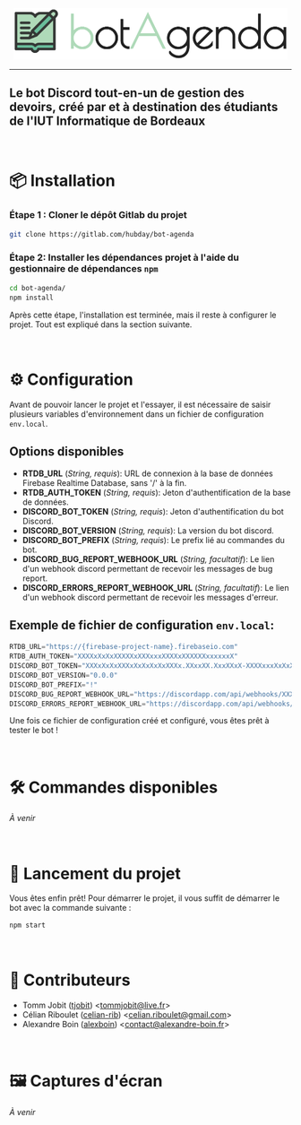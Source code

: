 <p align="center">
  <img width="490" height="92" src="src/assets/banner.png" alt="Logo botAgenda">
</p>

---

## Le bot Discord tout-en-un de gestion des devoirs, créé par et à destination des étudiants de l'IUT Informatique de Bordeaux

\
📦 Installation
================

### Étape 1 : Cloner le dépôt Gitlab du projet
``` bash
git clone https://gitlab.com/hubday/bot-agenda
```

### Étape 2: Installer les dépendances projet à l'aide du gestionnaire de dépendances `npm`
``` bash
cd bot-agenda/
npm install
```

Après cette étape, l'installation est terminée, mais il reste à configurer le projet. Tout est expliqué dans la section suivante.

\
⚙️ Configuration
=================

Avant de pouvoir lancer le projet et l'essayer, il est nécessaire de saisir plusieurs variables d'environnement dans un fichier de configuration `env.local`.

## Options disponibles
* **RTDB_URL** (*String, requis*): URL de connexion à la base de données Firebase Realtime Database, sans '/' à la fin.
* **RTDB_AUTH_TOKEN** (*String, requis*): Jeton d'authentification de la base de données.
* **DISCORD_BOT_TOKEN** (*String, requis*): Jeton d'authentification du bot Discord.
* **DISCORD_BOT_VERSION** (*String, requis*): La version du bot discord.
* **DISCORD_BOT_PREFIX** (*String, requis*): Le prefix lié au commandes du bot.
* **DISCORD_BUG_REPORT_WEBHOOK_URL** (*String, facultatif*): Le lien d'un webhook discord permettant de recevoir les messages de bug report.
* **DISCORD_ERRORS_REPORT_WEBHOOK_URL** (*String, facultatif*): Le lien d'un webhook discord permettant de recevoir les messages d'erreur.


## Exemple de fichier de configuration `env.local`:
``` c
RTDB_URL="https://{firebase-project-name}.firebaseio.com"
RTDB_AUTH_TOKEN="XXXXxXxXxXXXXXxXXXxxxXXXXxXXXXXXxxxxxxX"
DISCORD_BOT_TOKEN="XXXxXxXxXXXxXxXxXxXxXXXx.XXxxXX.XxxXXxX-XXXXxxxXxXxXxXxxxxx"
DISCORD_BOT_VERSION="0.0.0"
DISCORD_BOT_PREFIX="!"
DISCORD_BUG_REPORT_WEBHOOK_URL="https://discordapp.com/api/webhooks/XXXXXX..."
DISCORD_ERRORS_REPORT_WEBHOOK_URL="https://discordapp.com/api/webhooks/XXXXXX..."
```

Une fois ce fichier de configuration créé et configuré, vous êtes prêt à tester le bot !

\
🛠 Commandes disponibles
========================

*À venir*

\
🚀 Lancement du projet
=======================

Vous êtes enfin prêt! Pour démarrer le projet, il vous suffit de démarrer le bot avec la commande suivante :
```bash
npm start
```

\
👥 Contributeurs
=================
- Tomm Jobit ([tjobit](https://github.com/tjobit)) 
<<tommjobit@live.fr>>
- Célian Riboulet ([celian-rib](https://github.com/celian-rib)) 
<<celian.riboulet@gmail.com>>
- Alexandre Boin ([alexboin](https://github.com/alexboin)) 
<<contact@alexandre-boin.fr>>

\
🖼️ Captures d'écran
====================

*À venir*